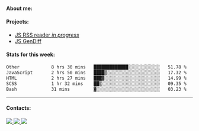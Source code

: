 #### About me:

#### Projects:
- [JS RSS reader *in progress*](https://github.com/GKoil/frontend-project-lvl3)
- [JS GenDiff](https://github.com/GKoil/GenDiff)

#### Stats for this week:
<!--START_SECTION:waka-->

```txt
Other            8 hrs 30 mins   █████████████░░░░░░░░░░░░   51.78 %
JavaScript       2 hrs 50 mins   ████▒░░░░░░░░░░░░░░░░░░░░   17.32 %
HTML             2 hrs 27 mins   ███▓░░░░░░░░░░░░░░░░░░░░░   14.99 %
SCSS             1 hr 32 mins    ██▒░░░░░░░░░░░░░░░░░░░░░░   09.35 %
Bash             31 mins         ▓░░░░░░░░░░░░░░░░░░░░░░░░   03.23 %
```

<!--END_SECTION:waka-->
---
#### Contacts:

<a target='_blank' title='LinkedIn' href="https://www.linkedin.com/in/gkoil/">
  <img src="https://img.shields.io/badge/LinkedIn-0077B5?style=for-the-badge&logo=linkedin&logoColor=white" />
</a>
<a target='_blank' title='Telegram' href="https://t.me/gkoil">
  <img src="https://img.shields.io/badge/Telegram-2CA5E0?style=for-the-badge&logo=telegram&logoColor=white" />
</a>
<a target='_blank' title='Gmail' href="mailto: gk.grigorev@gmail.com">
  <img src="https://img.shields.io/badge/Gmail-D14836?style=for-the-badge&logo=gmail&logoColor=white" />
</a>

